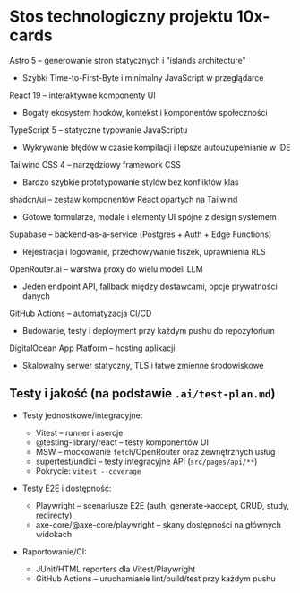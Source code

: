 # Stos technologiczny projektu 10x-cards

Astro 5 – generowanie stron statycznych i "islands architecture"

- Szybki Time-to-First-Byte i minimalny JavaScript w przeglądarce

React 19 – interaktywne komponenty UI

- Bogaty ekosystem hooków, kontekst i komponentów społeczności

TypeScript 5 – statyczne typowanie JavaScriptu

- Wykrywanie błędów w czasie kompilacji i lepsze autouzupełnianie w IDE

Tailwind CSS 4 – narzędziowy framework CSS

- Bardzo szybkie prototypowanie stylów bez konfliktów klas

shadcn/ui – zestaw komponentów React opartych na Tailwind

- Gotowe formularze, modale i elementy UI spójne z design systemem

Supabase – backend-as-a-service (Postgres + Auth + Edge Functions)

- Rejestracja i logowanie, przechowywanie fiszek, uprawnienia RLS

OpenRouter.ai – warstwa proxy do wielu modeli LLM

- Jeden endpoint API, fallback między dostawcami, opcje prywatności danych

GitHub Actions – automatyzacja CI/CD

- Budowanie, testy i deployment przy każdym pushu do repozytorium

DigitalOcean App Platform – hosting aplikacji

- Skalowalny serwer statyczny, TLS i łatwe zmienne środowiskowe

## Testy i jakość (na podstawie `.ai/test-plan.md`)

- Testy jednostkowe/integracyjne:
  - Vitest – runner i asercje
  - @testing-library/react – testy komponentów UI
  - MSW – mockowanie `fetch`/OpenRouter oraz zewnętrznych usług
  - supertest/undici – testy integracyjne API (`src/pages/api/**`)
  - Pokrycie: `vitest --coverage`

- Testy E2E i dostępność:
  - Playwright – scenariusze E2E (auth, generate→accept, CRUD, study, redirecty)
  - axe-core/@axe-core/playwright – skany dostępności na głównych widokach

- Raportowanie/CI:
  - JUnit/HTML reporters dla Vitest/Playwright
  - GitHub Actions – uruchamianie lint/build/test przy każdym pushu

